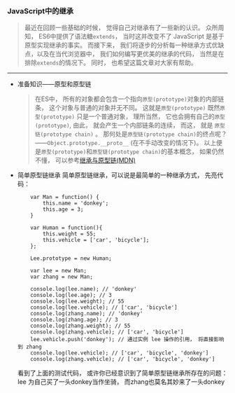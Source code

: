 ### JavaScript中的继承

> 最近在回顾一些基础的时候， 觉得自己对继承有了一些新的认识。 
> 众所周知， ES6中提供了语法糖`extends`， 当时这并改变不了 JavaScript 是基于原型实现继承的事实。
> 而接下来， 我们将逐步的分析每一种继承方式优缺点，以及在当代浏览器中， 我们如何编写更优美的继承的代码， 当然是在排除`extends`的情况下。
> 同时， 也希望这篇文章对大家有帮助。

------

  + 准备知识——原型和原型链
    > 在ES中， 所有的对象都会包含一个指向`原型(prototype)`对象的内部链条， 这个对象与普通的对象并无不同。 这就是`原型(prototype)`
    > 既然`原型(prototype)` 只是一个普通对象， 理所当然， 它也会拥有自己的`原型(prototype)`, 由此， 就会产生一个内部链条的连续， 
    > 而这， 就是 `原型链(prototype chain)` 。 那何处是`原型链(prototype chain)`的终点呢？——`Object.prototype.__proto__` (在不手动改变的情况下)。
    > 以上便是`原型(prototype)`和`原型链(prototype chain)`的基本概念， 如果仍然不懂， 可以参考[继承与原型链(MDN)](https://developer.mozilla.org/zh-CN/docs/Web/JavaScript/Inheritance_and_the_prototype_chain)
    
  + 简单原型链继承
    简单原型链继承，可以说是最简单的一种继承方式， 先亮代码：
    ```
        var Man = function() {
            this.name = 'donkey';
            this.age = 3;
        }
        
        var Human = function(){
            this.weight = 55;
            this.vehicle = ['car', 'bicycle'];
        };
        
        Lee.prototype = new Human;
        
        var lee = new Man;
        var zhang = new Man;
        
        console.log(lee.name); // 'donkey'
        console.log(lee.age); // 3
        console.log(lee.weight); // 55
        console.log(lee.vehicle); // ['car', 'bicycle']
        console.log(zhang.name); // 'donkey'
        console.log(zhang.age); // 3
        console.log(zhang.weight); // 55
        console.log(zhang.vehicle); // ['car', 'bicycle']
        lee.vehicle.push('donkey'); // 通过实例 lee 操作的引用， 将直接影响到 zhang
        console.log(lee.vehicle); // ['car', 'bicycle', 'donkey']
        console.log(zhang.vehicle); // ['car', 'bicycle', 'donkey']
    ```
    看到了上面的测试代码， 或许你已经意识到了简单原型链继承所存在的问题： lee 为自己买了一头donkey当作坐骑， 而zhang也莫名其妙来了一头donkey